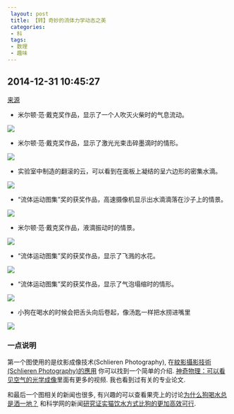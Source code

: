 ```yaml
---
 layout: post
 title: 【转】奇妙的流体力学动态之美
 categories:
 - 科
 tags:
 - 数理
 - 趣味
---
```


## 2014-12-31 10:45:27

[来源](http://slide.tech.sina.com.cn/d/slide_5_453_55232.html#p=1)

- 米尔顿·范·戴克奖作品，显示了一个人吹灭火柴时的气息流动。

![](https://jerkwin.github.io/pic/流体运动图集-1.gif)

- 米尔顿·范·戴克奖作品，显示了激光光束击碎墨滴时的情形。

![](https://jerkwin.github.io/pic/流体运动图集-2.gif)

- 实验室中制造的翻滚的云，可以看到在面板上凝结的呈六边形的密集水滴。

![](https://jerkwin.github.io/pic/流体运动图集-3.gif)

- “流体运动图集”奖的获奖作品，高速摄像机显示出水滴滴落在沙子上的情景。

![](https://jerkwin.github.io/pic/流体运动图集-4.gif)

- 米尔顿·范·戴克奖作品，液滴振动时的情景。

![](https://jerkwin.github.io/pic/流体运动图集-5.gif)

- “流体运动图集”奖的获奖作品，显示了飞溅的水花。

![](https://jerkwin.github.io/pic/流体运动图集-6.gif)

- “流体运动图集”奖的获奖作品，显示了气泡塌缩时的情形。

![](https://jerkwin.github.io/pic/流体运动图集-7.gif)

- 小狗在喝水的时候会把舌头向后卷起，像汤匙一样把水捞进嘴里

![](https://jerkwin.github.io/pic/流体运动图集-8.gif)

### 一点说明

第一个图使用的是纹影成像技术(Schlieren Photography), 在[紋影攝影技術(Schlieren Photography)的應用](http://science.sumlook.com/2009/04/schlieren.html)
你可以找到一个简单的介绍. [神奇物理：可以看见空气的光学成像](http://spsky.net/archives/15513.html)里面有更多的视频. 我也看到过有关的专业论文.

和最后一个图相关的新闻也很多, 有兴趣的可以查看果壳上的讨论[为什么狗喝水总是洒一地？](http://www.guokr.com/article/439553/)
和科学网的新闻[研究证实猫饮水方式比狗的更加高效可行](http://news.sciencenet.cn/htmlnews/2013/5/278335.shtm?id=278335).



